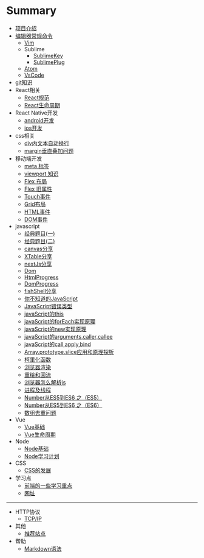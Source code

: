 # Summary

* [项目介绍](README.md)
* [编辑器常规命令](README.md)
    * [Vim](editor/vim.md)
    * Sublime
        * [SublimeKey](editor/sublime/sublimeKey.md)
        * [SublimePlug](editor/sublime/sublimeTag.md)
    * [Atom](editor/atom.md)
    * [VsCode](editor/vscode.md)
* [git知识](git/basic.md)
* React相关
    * [React规范](react/normative.md)
    * [React生命周期](react/reactComponent.md)
* React Native开发
    * [android开发](react-native/android.md)
    * [ios开发](react-native/ios.md)
* css相关
    * [div内文本自动换行](css/enter.md)
    * [margin垂直叠加问题](css/margin.md)
* 移动端开发
    * [meta 标签](mobile/meta.md)
    * [viewport 知识](mobile/viewport.md)
    * [Flex 布局](mobile/flex.md)
    * [Flex 旧属性](mobile/flexBox.md)
    * [Touch事件](mobile/touch.md)
    * [Grid布局](mobile/grid.md)
    * [HTML事件](mobile/HTML.md)
    * [DOM事件](mobile/event.md)
* javascript
    * [经典题目(一)](javascript/exam.md)
    * [经典题目(二)](javascript/examTwo.md)
    * [canvas分享](javascript/canvas.md)
    * [XTable分享](share/xtable.md)
    * [nextJs分享](share/nextJs.md)
    * [Dom](javascript/Dom.md)
    * [HtmlProgress](javascript/HtmlProgress.md)
    * [DomProgress](javascript/DomProgress2.md)
    * [fishShell分享](share/fish-shell.md)
    * [你不知道的JavaScript](javascript/knowJavascript.md)
    * [JavaScript错误类型](javascript/error.md)
    * [javaScript的this](javascript/this.md)
    * [javaScript的forEach实现原理](javascript/foreach.md)
    * [javaScript的new实现原理](javascript/new.md)
    * [javaScript的arguments,caller,callee](javascript/arguments.md)
    * [javaScript的call,apply,bind](javascript/call.md)
    * [Array.prototype.slice应用和原理探析](javascript/slice.md)
    * [柯里化函数](javascript/Currying.md)
    * [浏览器渲染](javascript/DomDrawing.md)
    * [重绘和回流](javascript/RepaintsReflows.md)
    * [浏览器怎么解析js](javascript/jsExplained.md)
    * [进程及线程](javascript/thread.md)
    * [Number从ES5到ES6 之（ES5）](javascript/NumberES5.md)
    * [Number从ES5到ES6 之（ES6）](javascript/NumberES6.md)
    * [数组去重问题](javascript/UniqueArray.md)
* Vue
    * [Vue基础](vue/basic.md)
    * [Vue生命周期](vue/lifecycle.md)
* Node
    * [Node基础](node/basic.md)
    * [Node学习计划](node/plan.md)
* CSS
    * [CSS的发展](css/basic.md)
* 学习点
    * [前端的一些学习重点](learn/main.md)
    * [网址](learn/address.md)

-----
* HTTP协议
    * [TCP/IP](http/basic.md)
* 其他
    * [推荐站点](other/site.md)
* 帮助
    * [Markdown语法](help/markdown.md)
